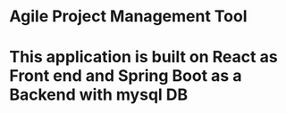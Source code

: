 # Agile Project Management Tool
# This application is built on React as Front end and Spring Boot as a Backend with mysql DB
